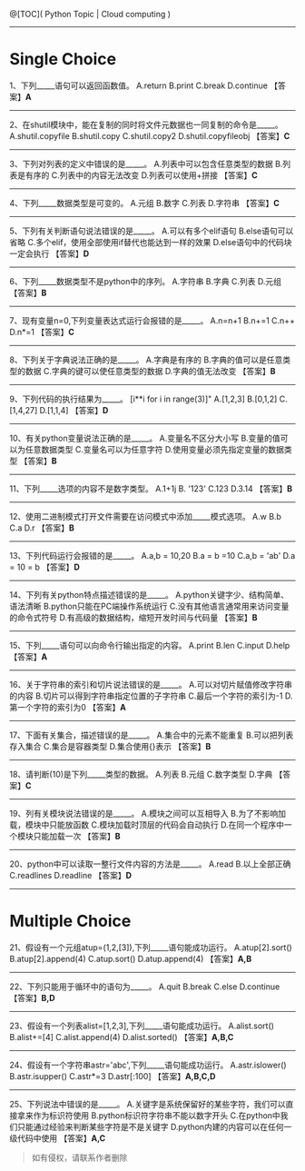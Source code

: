 ﻿@[TOC]( Python Topic | Cloud computing )

---
# Single Choice
1、下列_____语句可以返回函数值。
A.return 
B.print 
C.break 
D.continue 
【答案】**A**

---
2、在shutil模块中，能在复制的同时将文件元数据也一同复制的命令是_____。
A.shutil.copyfile 
B.shutil.copy 
C.shutil.copy2 
D.shutil.copyfileobj 
【答案】**C**

---
3、下列对列表的定义中错误的是_____。
A.列表中可以包含任意类型的数据 
B.列表是有序的 
C.列表中的内容无法改变 
D.列表可以使用+拼接 
【答案】**C**

---
4、下列_____数据类型是可变的。
A.元组 
B.数字 
C.列表 
D.字符串 
【答案】**C**

---
5、下列有关判断语句说法错误的是_____。
A.可以有多个elif语句 
B.else语句可以省略 
C.多个elif，使用全部使用if替代也能达到一样的效果 
D.else语句中的代码块一定会执行 
【答案】**D**

---
6、下列_____数据类型不是python中的序列。
A.字符串 
B.字典 
C.列表 
D.元组 
【答案】**B**

---
7、现有变量n=0,下列变量表达式运行会报错的是_____。
A.n=n+1 
B.n+=1 
C.n++ 
D.n*=1 
【答案】**C**

---
8、下列关于字典说法正确的是_____。
A.字典是有序的 
B.字典的值可以是任意类型的数据 
C.字典的键可以使任意类型的数据 
D.字典的值无法改变 
【答案】**B**

---
9、下列代码的执行结果为_____。
[i**i for i in range(3)]"
A.[1,2,3] 
B.[0,1,2] 
C.[1,4,27] 
D.[1,1,4] 
【答案】**D**

---
10、有关python变量说法正确的是_____。
A.变量名不区分大小写 
B.变量的值可以为任意数据类型 
C.变量名可以为任意字符 
D.使用变量必须先指定变量的数据类型 
【答案】**B**

---
11、下列_____选项的内容不是数字类型。
A.1+1j 
B. '123' 
C.123 
D.3.14 
【答案】**B**

---
12、使用二进制模式打开文件需要在访问模式中添加_____模式选项。
A.w 
B.b 
C.a 
D.r 
【答案】**B**

---
13、下列代码运行会报错的是_____。
A.a,b = 10,20 
B.a = b =10 
C.a,b = 'ab' 
D.a = 10 = b 
【答案】**D**

---
14、下列有关python特点描述错误的是_____。
A.python关键字少、结构简单、语法清晰 
B.python只能在PC端操作系统运行 
C.没有其他语言通常用来访问变量的命令式符号 
D.有高级的数据结构，缩短开发时间与代码量 
【答案】**B**

---
15、下列_____语句可以向命令行输出指定的内容。
A.print 
B.len 
C.input 
D.help 
【答案】**A**

---
16、关于字符串的索引和切片说法错误的是_____。
A.可以对切片赋值修改字符串的内容 
B.切片可以得到字符串指定位置的子字符串 
C.最后一个字符的索引为-1 
D.第一个字符的索引为0 
【答案】**A**

---
17、下面有关集合，描述错误的是_____。
A.集合中的元素不能重复 
B.可以把列表存入集合 
C.集合是容器类型 
D.集合使用{}表示 
【答案】**B**

---
18、请判断(10)是下列_____类型的数据。
A.列表 
B.元组 
C.数字类型 
D.字典 
【答案】**C**

---
19、列有关模块说法错误的是_____。
A.模块之间可以互相导入 
B.为了不影响加载，模块中只能放函数 
C.模块加载时顶层的代码会自动执行 
D.在同一个程序中一个模块只能加载一次 
【答案】**B**

---
20、python中可以读取一整行文件内容的方法是_____。
A.read 
B.以上全部正确 
C.readlines 
D.readline 
【答案】**D**

---
# Multiple Choice
21、假设有一个元组atup=(1,2,[3]),下列_____语句能成功运行。
A.atup[2].sort() 
B.atup[2].append(4) 
C.atup.sort() 
D.atup.append(4) 
【答案】**A,B**

---
22、下列只能用于循环中的语句为_____。
A.quit 
B.break 
C.else 
D.continue 
【答案】**B,D**

---
23、假设有一个列表alist=[1,2,3],下列_____语句能成功运行。
A.alist.sort() 
B.alist+=[4] 
C.alist.append(4) 
D.alist.sorted() 
【答案】**A,B,C**

---
24、假设有一个字符串astr='abc',下列_____语句能成功运行。
A.astr.islower() 
B.astr.isupper() 
C.astr*=3 
D.astr[:100] 
【答案】**A,B,C,D**

---
25、下列说法中错误的是_____。
A.关键字是系统保留好的某些字符，我们可以直接拿来作为标识符使用 
B.python标识符字符串不能以数字开头 
C.在python中我们只能通过经验来判断某些字符是不是关键字 
D.python内建的内容可以在任何一级代码中使用 
【答案】**A,C**


> 如有侵权，请联系作者删除
